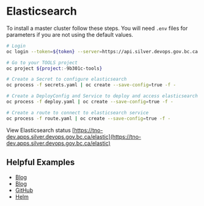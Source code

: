 # Elasticsearch

To install a master cluster follow these steps.
You will need `.env` files for parameters if you are not using the default values.

```bash
# Login
oc login --token=${token} --server=https://api.silver.devops.gov.bc.ca:6443

# Go to your TOOLS project
oc project ${project:-9b301c-tools}

# Create a Secret to configure elasticsearch
oc process -f secrets.yaml | oc create --save-config=true -f -

# Create a DeployConfig and Service to deploy and access elasticsearch
oc process -f deploy.yaml | oc create --save-config=true -f -

# Create a route to connect to elasticsearch service
oc process -f route.yaml | oc create --save-config=true -f -
```

View Elasticsearch status [https://tno-dev.apps.silver.devops.gov.bc.ca/elastic](https://tno-dev.apps.silver.devops.gov.bc.ca/elastic)

## Helpful Examples

- [Blog](https://portworx.com/blog/run-ha-elasticsearch-elk-red-hat-openshift/)
- [Blog](https://blog.knoldus.com/deploying-elasticsearch-on-kubernetes/)
- [GitHub](https://github.com/pires/kubernetes-elasticsearch-cluster/blob/master/es-master.yaml)
- [Helm](https://spot.io/blog/kubernetes-tutorial-successful-deployment-of-elasticsearch/)
